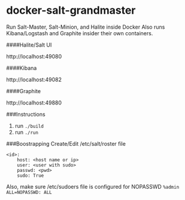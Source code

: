 docker-salt-grandmaster
==========

Run Salt-Master, Salt-Minion, and Halite inside Docker
Also runs Kibana/Logstash and Graphite insider their own containers.

####Halite/Salt UI

http://localhost:49080

####Kibana

http://localhost:49082

####Graphite

http://localhost:49880

###Instructions

1. run ```./build```
2. run ```./run```

###Boostrapping
Create/Edit /etc/salt/roster file
```
<id>:
    host: <host name or ip>
    user: <user with sudo>
    passwd: <pwd>
    sudo: True
```

Also, make sure /etc/sudoers file is configured for NOPASSWD
```%admin ALL=NOPASSWD: ALL```


